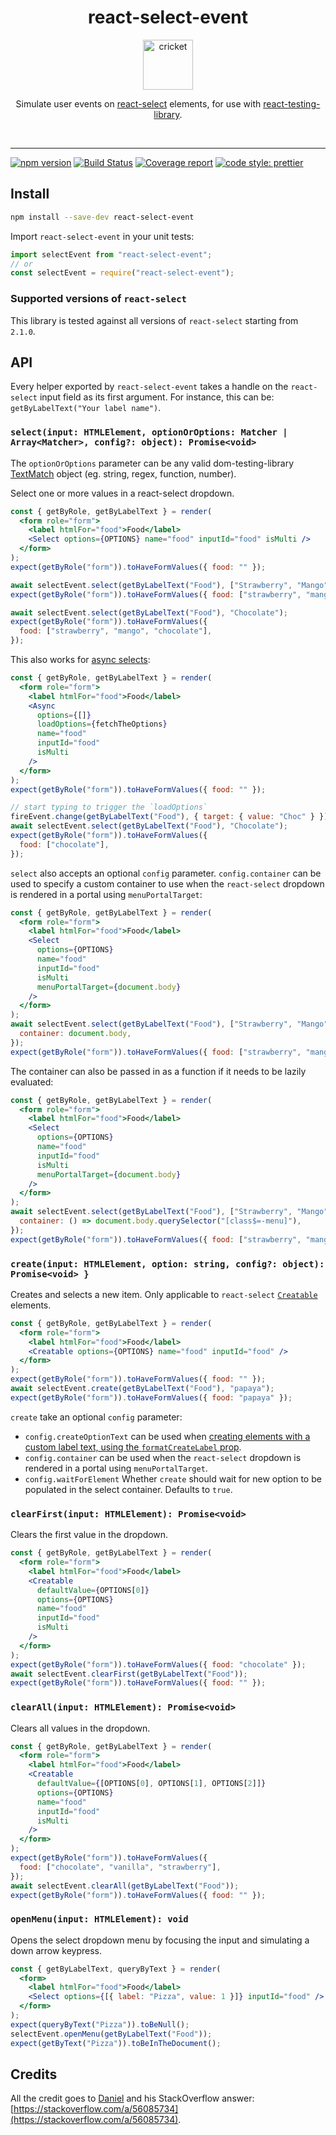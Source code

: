 <div align="center">
  <h1>react-select-event</h1>
  <a href="https://www.joypixels.com/emoji/1f997">
    <img height="80" width="80" alt="cricket" src="https://raw.githubusercontent.com/romgain/react-select-event/master/other/cricket.png" />
  </a>

  <p>Simulate user events on <a href="https://github.com/JedWatson/react-select">react-select</a> elements, for use with <a href="https://github.com/testing-library/react-testing-library">react-testing-library</a>.</p>

  <br />
</div>

<hr />

[![npm version](https://badge.fury.io/js/react-select-event.svg)](https://badge.fury.io/js/react-select-event)
[![Build Status](https://github.com/romgain/react-select-event/actions/workflows/ci.yml/badge.svg)](https://github.com/romgain/jest-websocket-mock/actions)
[![Coverage report](https://codecov.io/gh/romgain/react-select-event/branch/master/graph/badge.svg)](https://codecov.io/gh/romgain/react-select-event)
[![code style: prettier](https://img.shields.io/badge/code_style-prettier-ff69b4.svg)](https://github.com/prettier/prettier)

## Install

```bash
npm install --save-dev react-select-event
```

Import `react-select-event` in your unit tests:

```js
import selectEvent from "react-select-event";
// or
const selectEvent = require("react-select-event");
```

### Supported versions of `react-select`

This library is tested against all versions of `react-select` starting from `2.1.0`.

## API

Every helper exported by `react-select-event` takes a handle on the `react-select` input field as its first argument. For instance, this can be: `getByLabelText("Your label name")`.

### `select(input: HTMLElement, optionOrOptions: Matcher | Array<Matcher>, config?: object): Promise<void>`

The `optionOrOptions` parameter can be any valid dom-testing-library [TextMatch](https://testing-library.com/docs/queries/about#textmatch) object (eg. string, regex, function, number).

Select one or more values in a react-select dropdown.

```jsx
const { getByRole, getByLabelText } = render(
  <form role="form">
    <label htmlFor="food">Food</label>
    <Select options={OPTIONS} name="food" inputId="food" isMulti />
  </form>
);
expect(getByRole("form")).toHaveFormValues({ food: "" });

await selectEvent.select(getByLabelText("Food"), ["Strawberry", "Mango"]);
expect(getByRole("form")).toHaveFormValues({ food: ["strawberry", "mango"] });

await selectEvent.select(getByLabelText("Food"), "Chocolate");
expect(getByRole("form")).toHaveFormValues({
  food: ["strawberry", "mango", "chocolate"],
});
```

This also works for [async selects](https://react-select.com/async):

```jsx
const { getByRole, getByLabelText } = render(
  <form role="form">
    <label htmlFor="food">Food</label>
    <Async
      options={[]}
      loadOptions={fetchTheOptions}
      name="food"
      inputId="food"
      isMulti
    />
  </form>
);
expect(getByRole("form")).toHaveFormValues({ food: "" });

// start typing to trigger the `loadOptions`
fireEvent.change(getByLabelText("Food"), { target: { value: "Choc" } });
await selectEvent.select(getByLabelText("Food"), "Chocolate");
expect(getByRole("form")).toHaveFormValues({
  food: ["chocolate"],
});
```

`select` also accepts an optional `config` parameter.
`config.container` can be used to specify a custom container to use when the `react-select` dropdown is rendered
in a portal using `menuPortalTarget`:

```jsx
const { getByRole, getByLabelText } = render(
  <form role="form">
    <label htmlFor="food">Food</label>
    <Select
      options={OPTIONS}
      name="food"
      inputId="food"
      isMulti
      menuPortalTarget={document.body}
    />
  </form>
);
await selectEvent.select(getByLabelText("Food"), ["Strawberry", "Mango"], {
  container: document.body,
});
expect(getByRole("form")).toHaveFormValues({ food: ["strawberry", "mango"] });
```

The container can also be passed in as a function if it needs to be lazily evaluated:

```jsx
const { getByRole, getByLabelText } = render(
  <form role="form">
    <label htmlFor="food">Food</label>
    <Select
      options={OPTIONS}
      name="food"
      inputId="food"
      isMulti
      menuPortalTarget={document.body}
    />
  </form>
);
await selectEvent.select(getByLabelText("Food"), ["Strawberry", "Mango"], {
  container: () => document.body.querySelector("[class$=-menu]"),
});
expect(getByRole("form")).toHaveFormValues({ food: ["strawberry", "mango"] });
```

### `create(input: HTMLElement, option: string, config?: object): Promise<void> }`

Creates and selects a new item. Only applicable to `react-select` [`Creatable`](https://react-select.com/creatable) elements.

```jsx
const { getByRole, getByLabelText } = render(
  <form role="form">
    <label htmlFor="food">Food</label>
    <Creatable options={OPTIONS} name="food" inputId="food" />
  </form>
);
expect(getByRole("form")).toHaveFormValues({ food: "" });
await selectEvent.create(getByLabelText("Food"), "papaya");
expect(getByRole("form")).toHaveFormValues({ food: "papaya" });
```

`create` take an optional `config` parameter:

- `config.createOptionText` can be used when [creating elements with a custom label text, using the `formatCreateLabel` prop](https://react-select.com/props#creatable-props).
- `config.container` can be used when the `react-select` dropdown is rendered in a portal using `menuPortalTarget`.
- `config.waitForElement` Whether `create` should wait for new option to be populated in the select container. Defaults to `true`.

### `clearFirst(input: HTMLElement): Promise<void>`

Clears the first value in the dropdown.

```jsx
const { getByRole, getByLabelText } = render(
  <form role="form">
    <label htmlFor="food">Food</label>
    <Creatable
      defaultValue={OPTIONS[0]}
      options={OPTIONS}
      name="food"
      inputId="food"
      isMulti
    />
  </form>
);
expect(getByRole("form")).toHaveFormValues({ food: "chocolate" });
await selectEvent.clearFirst(getByLabelText("Food"));
expect(getByRole("form")).toHaveFormValues({ food: "" });
```

### `clearAll(input: HTMLElement): Promise<void>`

Clears all values in the dropdown.

```jsx
const { getByRole, getByLabelText } = render(
  <form role="form">
    <label htmlFor="food">Food</label>
    <Creatable
      defaultValue={[OPTIONS[0], OPTIONS[1], OPTIONS[2]]}
      options={OPTIONS}
      name="food"
      inputId="food"
      isMulti
    />
  </form>
);
expect(getByRole("form")).toHaveFormValues({
  food: ["chocolate", "vanilla", "strawberry"],
});
await selectEvent.clearAll(getByLabelText("Food"));
expect(getByRole("form")).toHaveFormValues({ food: "" });
```

### `openMenu(input: HTMLElement): void`

Opens the select dropdown menu by focusing the input and simulating a down arrow keypress.

```jsx
const { getByLabelText, queryByText } = render(
  <form>
    <label htmlFor="food">Food</label>
    <Select options={[{ label: "Pizza", value: 1 }]} inputId="food" />
  </form>
);
expect(queryByText("Pizza")).toBeNull();
selectEvent.openMenu(getByLabelText("Food"));
expect(getByText("Pizza")).toBeInTheDocument();
```

## Credits

All the credit goes to [Daniel](https://stackoverflow.com/users/164268/daniel) and his StackOverflow answer: [https://stackoverflow.com/a/56085734](https://stackoverflow.com/a/56085734).
